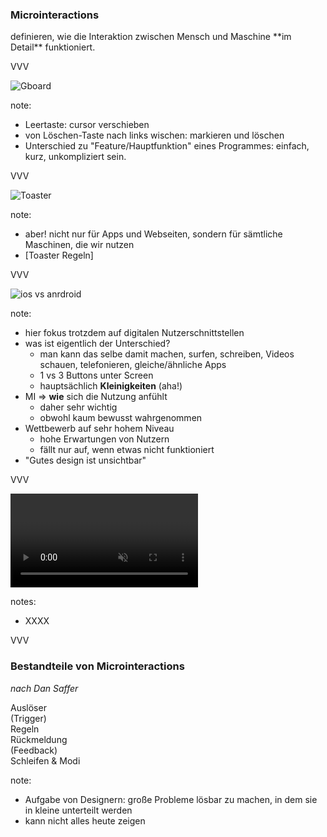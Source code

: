 <span class="slide-metadata" data-chapter="Definition"></span>

### Microinteractions

<p class="fragment">definieren, wie die Interaktion zwischen Mensch und Maschine **im Detail** funktioniert.</p>

VVV

![Gboard](img/gboard-cursor.gif "w30")

note:
- Leertaste: cursor verschieben
- von Löschen-Taste nach links wischen: markieren und löschen
- Unterschied zu "Feature/Hauptfunktion" eines Programmes: einfach, kurz, unkompliziert sein.

VVV

![Toaster](img/toaster.jpg "noshadow w60")

note:
- aber! nicht nur für Apps und Webseiten, sondern für sämtliche Maschinen, die wir nutzen
- [Toaster Regeln]

VVV

![ios vs anrdroid](img/ios-or-android.png "noshadow")

note:
- hier fokus trotzdem auf digitalen Nutzerschnittstellen
- was ist eigentlich der Unterschied?
  - man kann das selbe damit machen, surfen, schreiben, Videos schauen, telefonieren, gleiche/ähnliche Apps
  - 1 vs 3 Buttons unter Screen
  - hauptsächlich **Kleinigkeiten** (aha!)
- MI => **wie** sich die Nutzung anfühlt
  - daher sehr wichtig
  - obwohl kaum bewusst wahrgenommen
- Wettbewerb auf sehr hohem Niveau
  - hohe Erwartungen von Nutzern
  - fällt nur auf, wenn etwas nicht funktioniert
- "Gutes design ist unsichtbar" 

VVV

<video data-src="img/n26-cta-2.mp4" data-autoplay style="max-width:70%;" loop controls muted></video>

notes:
- XXXX

VVV

### Bestandteile von Microinteractions

_nach Dan Saffer_

<div class="grid-quarters">
    <div class="fragment fade-down white bg-color2">
    Auslöser <br>
    (Trigger)
    </div>
    <div class="fragment fade-left white bg-color4">
    Regeln
    </div>
    <div class="fragment fade-right white bg-color6">
    Rückmeldung <br> (Feedback)
    </div>
    <div class="fragment fade-up white bg-color8">
    Schleifen & Modi
    </div>
</div>

note:
- Aufgabe von Designern: große Probleme lösbar zu machen, in dem sie in kleine unterteilt werden
- kann nicht alles heute zeigen
